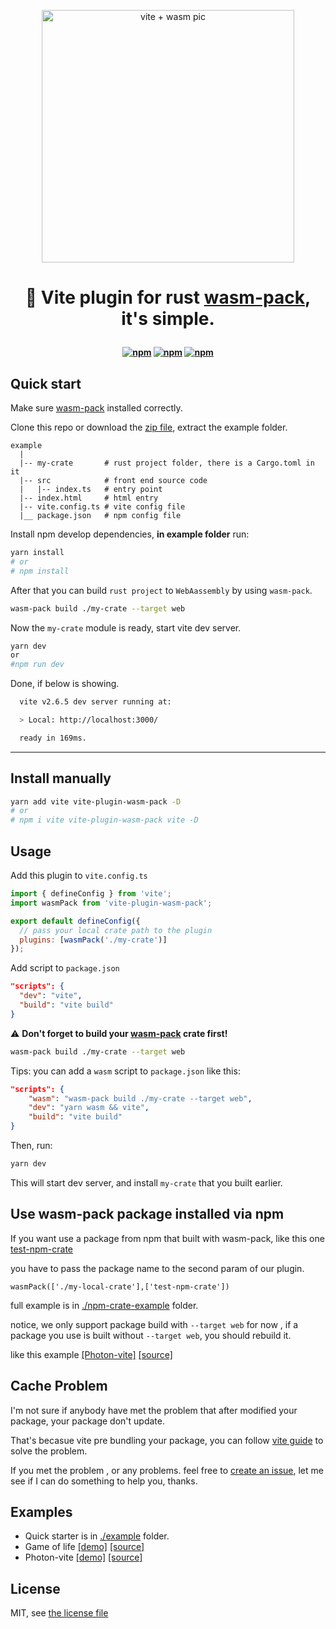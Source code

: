 <p align="center">
  <img width="404" src="./banner.png" alt="vite + wasm pic"/>
</p>

<h1 align="center">
  
🦀 Vite plugin for rust [wasm-pack](https://github.com/rustwasm/wasm-pack), it's simple.
  
</h1>

<h4 align="center">
  
[![npm](https://img.shields.io/npm/v/vite-plugin-wasm-pack.svg)](https://www.npmjs.com/package/vite-plugin-wasm-pack)
[![npm](https://img.shields.io/npm/dt/vite-plugin-wasm-pack)](https://www.npmjs.com/package/vite-plugin-wasm-pack)
[![npm](https://img.shields.io/github/license/nshen/vite-plugin-wasm-pack)](https://www.npmjs.com/package/vite-plugin-wasm-pack)
  
</h4>

## Quick start

Make sure [wasm-pack](https://github.com/rustwasm/wasm-pack) installed correctly.

Clone this repo or download the [zip file](https://github.com/nshen/vite-plugin-wasm-pack/archive/refs/heads/main.zip), extract the example folder.

```
example
  |
  |-- my-crate       # rust project folder, there is a Cargo.toml in it
  |-- src            # front end source code
  |   |-- index.ts   # entry point
  |-- index.html     # html entry
  |-- vite.config.ts # vite config file
  |__ package.json   # npm config file
```

Install npm develop dependencies, **in example folder** run:

```bash
yarn install
# or
# npm install
```

After that you can build `rust project` to `WebAassembly` by using `wasm-pack`.

```bash
wasm-pack build ./my-crate --target web
```

Now the `my-crate` module is ready, start vite dev server.

```bash
yarn dev
or
#npm run dev
```

Done, if below is showing.

```bash
  vite v2.6.5 dev server running at:

  > Local: http://localhost:3000/

  ready in 169ms.
```

---

## Install manually

```bash
yarn add vite vite-plugin-wasm-pack -D
# or
# npm i vite vite-plugin-wasm-pack vite -D
```

## Usage

Add this plugin to `vite.config.ts`

```js
import { defineConfig } from 'vite';
import wasmPack from 'vite-plugin-wasm-pack';

export default defineConfig({
  // pass your local crate path to the plugin
  plugins: [wasmPack('./my-crate')]
});
```

Add script to `package.json`

```json
"scripts": {
  "dev": "vite",
  "build": "vite build"
}
```

⚠ **Don't forget to build your [wasm-pack](https://github.com/rustwasm/wasm-pack) crate first!**

```bash
wasm-pack build ./my-crate --target web
```

Tips: you can add a `wasm` script to `package.json` like this:

```json
"scripts": {
    "wasm": "wasm-pack build ./my-crate --target web",
    "dev": "yarn wasm && vite",
    "build": "vite build"
}
```

Then, run:

```bash
yarn dev
```

This will start dev server, and install `my-crate` that you built earlier.

## Use wasm-pack package installed via npm

If you want use a package from npm that built with wasm-pack, like this one [test-npm-crate](https://www.npmjs.com/package/test-npm-crate)

you have to pass the package name to the second param of our plugin.

`wasmPack(['./my-local-crate'],['test-npm-crate'])`

full example is in [./npm-crate-example](./npm-crate-example) folder.

notice, we only support package build with `--target web` for now , if a package you use is built without `--target web`, you should rebuild it. 

like this example  [[Photon-vite]](http://github.nshen.net/photon-vite/) [[source]](https://github.com/nshen/photon-vite)

## Cache Problem

I'm not sure if anybody have met the problem that after modified your package, your package don't update.

That's becasue vite pre bundling your package, you can follow [vite guide](
https://vitejs.dev/guide/dep-pre-bundling.html) to solve the problem.

If you met the problem , or any problems. feel free to [create an issue](https://github.com/nshen/vite-plugin-wasm-pack/issues), let me see if I can do something to help you, thanks.

## Examples

- Quick starter is in [./example](./example) folder.
- Game of life [[demo]](http://github.nshen.net/vite-wasm-game-of-life/dist/) [[source]](https://github.com/nshen/vite-wasm-game-of-life)
- Photon-vite [[demo]](http://github.nshen.net/photon-vite/) [[source]](https://github.com/nshen/photon-vite)


## License

MIT, see [the license file](./LICENSE)
